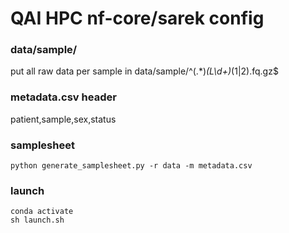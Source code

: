 # QAI HPC nf-core/sarek config

### data/sample/
put all raw data per sample in data/sample/^(.*)_(L\d+)_(1|2)\.fq\.gz$

### metadata.csv header
patient,sample,sex,status

### samplesheet
```
python generate_samplesheet.py -r data -m metadata.csv
```
### launch
```
conda activate
sh launch.sh
```
